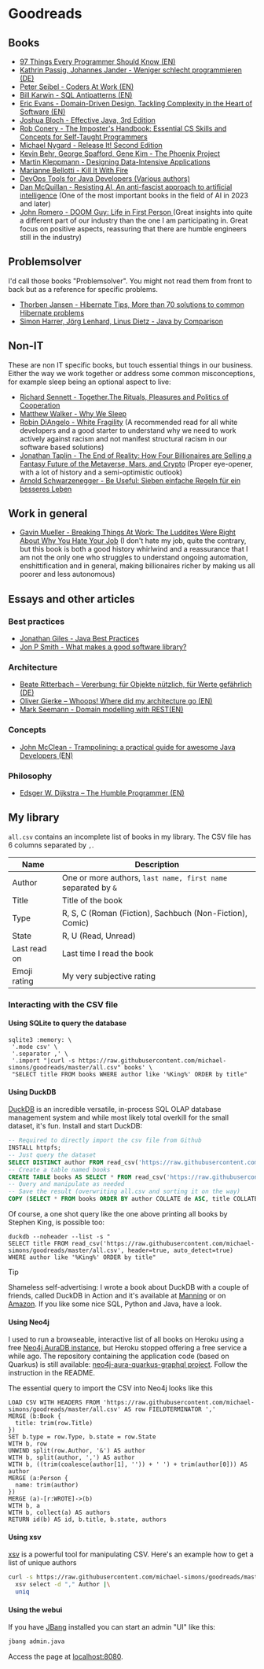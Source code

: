 # Goodreads

## Books

* [97 Things Every Programmer Should Know (EN)](http://www.oreilly.com/pub/pr/2499)
* [Kathrin Passig, Johannes Jander - Weniger schlecht programmieren (DE)](http://www.oreilly.de/book_details.php?masterid=120174)
* [Peter Seibel - Coders At Work (EN)](http://www.apress.com/us/book/9781430219484)
* [Bill Karwin - SQL Antipatterns (EN)](https://pragprog.com/book/bksqla/sql-antipatterns)
* [Eric Evans - Domain-Driven Design, Tackling Complexity in the Heart of Software (EN)](http://dddcommunity.org/book/evans_2003/)
* [Joshua Bloch - Effective Java, 3rd Edition](http://www.informit.com/store/effective-java-9780134685991)
* [Rob Conery - The Imposter's Handbook: Essential CS Skills and Concepts for Self-Taught Programmers](https://bigmachine.io/products/the-imposters-handbook)
* [Michael Nygard - Release It! Second Edition](https://pragprog.com/book/mnee2/release-it-second-edition)
* [Kevin Behr, George Spafford, Gene Kim - The Phoenix Project](https://itrevolution.com/book/the-phoenix-project/)
* [Martin Kleppmann - Designing Data-Intensive Applications](https://dataintensive.net/)
* [Marianne Bellotti - Kill It With Fire](https://nostarch.com/kill-it-fire)
* [DevOps Tools for Java Developers (Various authors)](https://www.oreilly.com/library/view/devops-tools-for/9781492084013/)
* [Dan McQuillan - Resisting AI, An anti-fascist approach to artificial intelligence](https://bristoluniversitypress.co.uk/resisting-ai) (One of the most important books in the field of AI in 2023 and later)
* [John Romero - DOOM Guy: Life in First Person ](https://romero.com/shop/p/doomguy) (Great insights into quite a different part of our industry than the one I am participating in. Great focus on positive aspects, reassuring that there are humble engineers still in the industry)

## Problemsolver

I'd call those books "Problemsolver". You might not read them from front to back but as a reference for specific problems. 

* [Thorben Jansen - Hibernate Tips, More than 70 solutions to common Hibernate problems](https://www.thoughts-on-java.org/hibernate-tips-book/)
* [Simon Harrer, Jörg Lenhard, Linus Dietz - Java by Comparison](https://pragprog.com/book/javacomp/java-by-comparison)

## Non-IT

These are non IT specific books, but touch essential things in our business.
Either the way we work together or address some common misconceptions, for example sleep being an optional aspect to live:

* [Richard Sennett - Together.The Rituals, Pleasures and Politics of Cooperation](https://yalebooks.yale.edu/book/9780300188288/together)
* [Matthew Walker - Why We Sleep](https://www.gatesnotes.com/Books/Why-We-Sleep)
* [Robin DiAngelo - White Fragility](https://www.tolerance.org/magazine/summer-2019/whats-my-complicity-talking-white-fragility-with-robin-diangelo) (A recommended read for all white developers and a good starter to understand why we need to work actively against racism and not manifest structural racism in our software based solutions)
* [Jonathan Taplin - The End of Reality: How Four Billionaires are Selling a Fantasy Future of the Metaverse, Mars, and Crypto](https://www.sandmanbooks.com/book/9781541703155) (Proper eye-opener, with a lot of history and a semi-optimistic outlook)
* [Arnold Schwarzenegger - Be Useful: Sieben einfache Regeln für ein besseres Leben](https://beusefulbook.com)

## Work in general

* [Gavin Mueller - Breaking Things At Work: The Luddites Were Right About Why You Hate Your Job](https://archive.org/details/breaking-things-at-work-the-luddites-were-right-about-why-you-hate-your-job-by-gavin-mueller/mode/2up) (I don't hate my job, quite the contrary, but this book is both a good history whirlwind and a reassurance that I am not the only one who struggles to understand ongoing automation, enshittification and in general, making billionaires richer by making us all poorer and less autonomous)

## Essays and other articles

### Best practices

* [Jonathan Giles - Java Best Practices](http://java.jonathangiles.net)
* [Jon P Smith - What makes a good software library?](https://www.thereformedprogrammer.net/what-makes-a-good-software-library/)

### Architecture

* [Beate Ritterbach – Vererbung: für Objekte nützlich, für Werte gefährlich (DE)](http://www.heise.de/developer/artikel/Vererbung-fuer-Objekte-nuetzlich-fuer-Werte-gefaehrlich-3254433.html#mobile_detect_force_desktop)
* [Oliver Gierke – Whoops! Where did my architecture go (EN)](http://olivergierke.de/2013/01/whoops-where-did-my-architecture-go/)
* [Mark Seemann - Domain modelling with REST(EN)](http://blog.ploeh.dk/2016/12/07/domain-modelling-with-rest/)

### Concepts

* [John McClean - Trampolining: a practical guide for awesome Java Developers (EN)](https://medium.com/@johnmcclean/trampolining-a-practical-guide-for-awesome-java-developers-4b657d9c3076#.63mh5t4x9)

### Philosophy

* [Edsger W. Dijkstra – The Humble Programmer (EN)](https://www.cs.utexas.edu/~EWD/transcriptions/EWD03xx/EWD340.html)

## My library

`all.csv` contains an incomplete list of books in my library. The CSV file has 6 columns separated by `,`. 

| Name         | Description                                                   |
|--------------|---------------------------------------------------------------|
| Author       | One or more authors, `last name, first name` separated by `&` |
| Title        | Title of the book                                             |
| Type         | R, S, C (Roman (Fiction), Sachbuch (Non-Fiction), Comic)      |
| State        | R, U (Read, Unread)                                           |
| Last read on | Last time I read the book                                     |
| Emoji rating | My very subjective rating                                     |

### Interacting with the CSV file

#### Using SQLite to query the database

```
sqlite3 :memory: \
 '.mode csv' \
 '.separator ,' \
 '.import "|curl -s https://raw.githubusercontent.com/michael-simons/goodreads/master/all.csv" books' \
 "SELECT title FROM books WHERE author like '%King%' ORDER by title"
```

#### Using DuckDB

[DuckDB](https://duckdb.org) is an incredible versatile, in-process SQL OLAP database management system and while most likely total overkill for the small dataset, it's fun. Install and start DuckDB:

```sql
-- Required to directly import the csv file from Github
INSTALL httpfs;
-- Just query the dataset
SELECT DISTINCT author FROM read_csv('https://raw.githubusercontent.com/michael-simons/goodreads/master/all.csv', header=true, auto_detect=true);
-- Create a table named books
CREATE TABLE books AS SELECT * FROM read_csv('https://raw.githubusercontent.com/michael-simons/goodreads/master/all.csv', header=true, auto_detect=true);
-- Query and manipulate as needed
-- Save the result (overwriting all.csv and sorting it on the way)
COPY (SELECT * FROM books ORDER BY author COLLATE de ASC, title COLLATE de ASC) TO 'all.csv' WITH (header true);
````

Of course, a one shot query like the one above printing all books by Stephen King, is possible too:

```
duckdb --noheader --list -s "
SELECT title FROM read_csv('https://raw.githubusercontent.com/michael-simons/goodreads/master/all.csv', header=true, auto_detect=true)
WHERE author like '%King%' ORDER by title"
```

> [!TIP]
> Shameless self-advertising: I wrote a book about DuckDB with a couple of friends, called DuckDB in Action and it's available at [Manning](https://www.manning.com/books/duckdb-in-action) or on [Amazon](https://www.amazon.de/Duckdb-Action-Mark-Needham/dp/1633437256/).
> If you like some nice SQL, Python and Java, have a look.


#### Using Neo4j

I used to run a browseable, interactive list of all books on Heroku using a free [Neo4j AuraDB instance](https://neo4j.com/cloud/platform/aura-graph-database/), but Heroku stopped offering a free service a while ago. The repository containing the application code (based on Quarkus) is still available:
[neo4j-aura-quarkus-graphql project](https://github.com/michael-simons/neo4j-aura-quarkus-graphql). Follow the instruction in the README.

The essential query to import the CSV into Neo4j looks like this

```cypher
LOAD CSV WITH HEADERS FROM 'https://raw.githubusercontent.com/michael-simons/goodreads/master/all.csv' AS row FIELDTERMINATOR ',' 
MERGE (b:Book {
  title: trim(row.Title)
})
SET b.type = row.Type, b.state = row.State
WITH b, row
UNWIND split(row.Author, '&') AS author
WITH b, split(author, ',') AS author
WITH b, ((trim(coalesce(author[1], '')) + ' ') + trim(author[0])) AS author
MERGE (a:Person {
  name: trim(author)
})
MERGE (a)-[r:WROTE]->(b)
WITH b, a
WITH b, collect(a) AS authors
RETURN id(b) AS id, b.title, b.state, authors
```

#### Using xsv

[xsv](https://github.com/BurntSushi/xsv) is a powerful tool for manipulating CSV. Here's an example how to get a list of unique authors

```bash
curl -s https://raw.githubusercontent.com/michael-simons/goodreads/master/all.csv | \
  xsv select -d "," Author |\
  uniq
```

#### Using the webui

If you have [JBang](https://www.jbang.dev) installed you can start an admin "UI" like this:

```bash
jbang admin.java
```

Access the page at [localhost:8080](http://localhost:8080).
